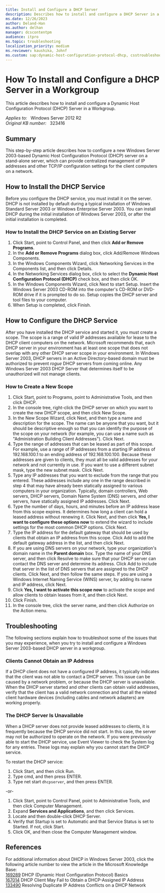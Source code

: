 ```yaml
---
title: Install and Configure a DHCP Server
description: Describes how to install and configure a DHCP Server in a Workgroup.
ms.date: 12/26/2023
author: Deland-Han
ms.author: delhan
manager: dcscontentpm
audience: itpro
ms.topic: troubleshooting
localization_priority: medium
ms.reviewer: kaushika, Johnf
ms.custom: sap:dynamic-host-configuration-protocol-dhcp, csstroubleshoot
---
```

# How To Install and Configure a DHCP Server in a Workgroup  

This article describes how to install and configure a Dynamic Host Configuration Protocol (DHCP) Server in a Workgroup.

_Applies to:_ &nbsp; Windows Server 2012 R2  
_Original KB number:_ &nbsp; 323416

## Summary

This step-by-step article describes how to configure a new Windows Server 2003-based Dynamic Host Configuration Protocol (DHCP) server on a stand-alone server, which can provide centralized management of IP addresses and other TCP/IP configuration settings for the client computers on a network.

## How to Install the DHCP Service

Before you configure the DHCP service, you must install it on the server. DHCP is not installed by default during a typical installation of Windows Standard Server 2003 or Windows Enterprise Server 2003. You can install DHCP during the initial installation of Windows Server 2003, or after the initial installation is completed.

### How to Install the DHCP Service on an Existing Server

1. Click Start, point to Control Panel, and then click **Add or Remove Programs**.
2. In the **Add or Remove Programs** dialog box, click Add/Remove Windows Components.
3. In the Windows Components Wizard, click Networking Services in the Components list, and then click Details.
4. In the Networking Services dialog box, click to select the **Dynamic Host Configuration Protocol (DHCP)** check box, and then click OK.
5. In the Windows Components Wizard, click Next to start Setup. Insert the Windows Server 2003 CD-ROM into the computer's CD-ROM or DVD-ROM drive if it is prompted to do so. Setup copies the DHCP server and tool files to your computer.
6. When Setup is completed, click Finish.

## How to Configure the DHCP Service

After you have installed the DHCP service and started it, you must create a scope. The scope is a range of valid IP addresses available for lease to the DHCP client computers on the network. Microsoft recommends that, each DHCP server in your environment has at least one scope that does not overlap with any other DHCP server scope in your environment. In Windows Server 2003, DHCP servers in an Active Directory-based domain must be authorized to prevent *rogue* DHCP servers from coming online. Any Windows Server 2003 DHCP Server that determines itself to be unauthorized will not manage clients.

### How to Create a New Scope

1. Click Start, point to Programs, point to Administrative Tools, and then click DHCP.
2. In the console tree, right-click the DHCP server on which you want to create the new DHCP scope, and then click New Scope.
3. In the New Scope Wizard, click Next, and then type a name and description for the scope. The name can be anyone that you want, but it should be descriptive enough so that you can identify the purpose of the scope on your network (for example, you can use a name such as "Administration Building Client Addresses"). Click Next.
4. Type the range of addresses that can be leased as part of this scope. For example, use a range of IP addresses from a starting IP address of 192.168.100.1 to an ending address of 192.168.100.100. Because these addresses are given to clients, they must all be valid addresses for your network and not currently in use. If you want to use a different subnet mask, type the new subnet mask. Click Next.
5. Type any IP addresses that you want to exclude from the range that you entered. These addresses include any one in the range described in step 4 that may have already been statically assigned to various computers in your organization. Typically, domain controllers, Web servers, DHCP servers, Domain Name System (DNS) servers, and other servers, have statically assigned IP addresses. Click Next.
6. Type the number of days, hours, and minutes before an IP address lease from this scope expires. It determines how long a client can hold a leased address without renewing it. Click Next, and then click **Yes, I want to configure these options now** to extend the wizard to include settings for the most common DHCP options. Click Next.
7. Type the IP address for the default gateway that should be used by clients that obtain an IP address from this scope. Click Add to add the default gateway address in the list, and then click Next.
8. If you are using DNS servers on your network, type your organization's domain name in the **Parent domain** box. Type the name of your DNS server, and then click Resolve to make sure that your DHCP server can contact the DNS server and determine its address. Click Add to include that server in the list of DNS servers that are assigned to the DHCP clients. Click Next, and then follow the same steps. If you are using a Windows Internet Naming Service (WINS) server, by adding its name and IP address, click Next.
9. Click **Yes, I want to activate this scope now** to activate the scope and allow clients to obtain leases from it, and then click Next.
10. Click Finish.
11. In the console tree, click the server name, and then click Authorize on the Action menu.

## Troubleshooting

The following sections explain how to troubleshoot some of the issues that you may experience, when you try to install and configure a Windows Server 2003-based DHCP server in a workgroup.

### Clients Cannot Obtain an IP Address

If a DHCP client does not have a configured IP address, it typically indicates that the client was not able to contact a DHCP server. This issue can be caused by a network problem, or because the DHCP server is unavailable. When the DHCP server started and other clients can obtain valid addresses, verify that the client has a valid network connection and that all the related client hardware devices (including cables and network adapters) are working properly.

### The DHCP Server Is Unavailable

When a DHCP server does not provide leased addresses to clients, it is frequently because the DHCP service did not start. In this case, the server may not be authorized to operate on the network. If you were previously able to start the DHCP service, use Event Viewer to check the System log for any entries. These logs may explain why you cannot start the DHCP service.

To restart the DHCP service:

1. Click Start, and then click Run.
2. Type cmd, and then press ENTER.
3. Type net start `dhcpserver`, and then press ENTER.

-or-

1. Click Start, point to Control Panel, point to Administrative Tools, and then click Computer Management.
2. Expand **Services and Applications**, and then click Services.
3. Locate and then double-click DHCP Server.
4. Verify that Startup is set to Automatic and that Service Status is set to Started. If not, click Start.
5. Click OK, and then close the Computer Management window.

## References

For additional information about DHCP in Windows Server 2003, click the following article number to view the article in the Microsoft Knowledge Base:  
 [169289](https://support.microsoft.com/help/169289) DHCP (Dynamic Host Configuration Protocol) Basics  
 [167014](https://support.microsoft.com/help/167014) DHCP Client May Fail to Obtain a DHCP-Assigned IP Address  
 [133490](https://support.microsoft.com/help/133490) Resolving Duplicate IP Address Conflicts on a DHCP Network  
